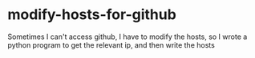 # modify-hosts-for-github
Sometimes I can't access github, I have to modify the hosts, so I wrote a python program to get the relevant ip, and then write the hosts
